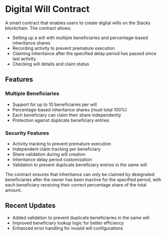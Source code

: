 # Digital Will Contract

A smart contract that enables users to create digital wills on the Stacks blockchain. The contract allows:

- Setting up a will with multiple beneficiaries and percentage-based inheritance shares
- Recording activity to prevent premature execution
- Claiming inheritance after the specified delay period has passed since last activity
- Checking will details and claim status

## Features

### Multiple Beneficiaries
- Support for up to 10 beneficiaries per will
- Percentage-based inheritance shares (must total 100%)
- Each beneficiary can claim their share independently
- Protection against duplicate beneficiary entries

### Security Features
- Activity tracking to prevent premature execution
- Independent claim tracking per beneficiary
- Share validation during will creation
- Inheritance delay period customization
- Validation to prevent duplicate beneficiary entries in the same will

The contract ensures that inheritance can only be claimed by designated beneficiaries after the owner has been inactive for the specified period, with each beneficiary receiving their correct percentage share of the total amount.

## Recent Updates
- Added validation to prevent duplicate beneficiaries in the same will
- Improved beneficiary lookup logic for better efficiency
- Enhanced error handling for invalid will configurations
